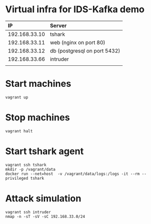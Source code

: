 # Virtual infra for IDS-Kafka demo

| IP            | Server                       |
|:--------------|:-----------------------------|
| 192.168.33.10 | tshark                       |
| 192.168.33.11 | web (nginx on port 80)       |
| 192.168.33.12 | db (postgresql on port 5432) |
| 192.168.33.66 | intruder                     |
|               |                              |

# Start machines

```
vagrant up
```

# Stop machines

```
vagrant halt
```

# Start tshark agent

```
vagrant ssh tshark
mkdir -p /vagrant/data
docker run --net=host  -v /vagrant/data/logs:/logs -it --rm --privileged tshark
```

# Attack simulation

```
vagrant ssh intruder
nmap -n -sT -sV -sC 192.168.33.0/24
```
